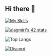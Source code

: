 ## Hi there 👋

[![My Skills](https://skillicons.dev/icons?i=html,css,js,bootstrap,react,linux,cpp,docker,figma,mysql&perline=5)](https://skillicons.dev)


[![alagmiri's 42 stats](https://badge.mediaplus.ma/starryblue/alagmiri)](https://github.com/oakoudad/badge42)

![Top Langs](https://github-readme-stats.vercel.app/api/top-langs/?username=AmalLAGMIRI&layout=compact&theme=dracula)

<a href="https://www.discordapp.com/users/877249195386474496">![Discord](https://img.shields.io/badge/Discord-%235865F2.svg?style=for-the-badge&logo=discord&logoColor=white)</a>

<!--
**AmalLAGMIRI/AmalLAGMIRI** is a ✨ _special_ ✨ repository because its `README.md` (this file) appears on your GitHub profile.

Here are some ideas to get you started:

- 🔭 I’m currently working on ...
- 🌱 I’m currently learning ...
- 👯 I’m looking to collaborate on ...
- 🤔 I’m looking for help with ...
- 💬 Ask me about ...
- 📫 How to reach me: ...
- 😄 Pronouns: ...
- ⚡ Fun fact: ...
-->
